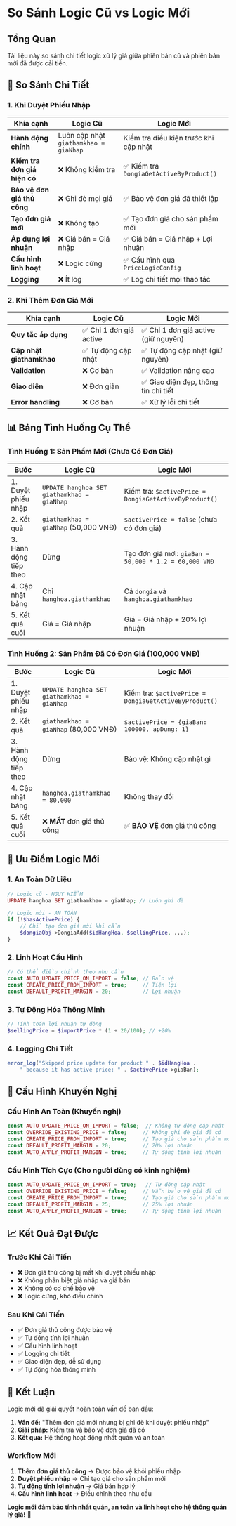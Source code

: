 # So Sánh Logic Cũ vs Logic Mới

## Tổng Quan

Tài liệu này so sánh chi tiết logic xử lý giá giữa phiên bản cũ và phiên bản mới đã được cải tiến.

## 🔄 So Sánh Chi Tiết

### 1. Khi Duyệt Phiếu Nhập

| Khía cạnh | Logic Cũ | Logic Mới |
|-----------|----------|-----------|
| **Hành động chính** | Luôn cập nhật `giathamkhao = giaNhap` | Kiểm tra điều kiện trước khi cập nhật |
| **Kiểm tra đơn giá hiện có** | ❌ Không kiểm tra | ✅ Kiểm tra `DongiaGetActiveByProduct()` |
| **Bảo vệ đơn giá thủ công** | ❌ Ghi đè mọi giá | ✅ Bảo vệ đơn giá đã thiết lập |
| **Tạo đơn giá mới** | ❌ Không tạo | ✅ Tạo đơn giá cho sản phẩm mới |
| **Áp dụng lợi nhuận** | ❌ Giá bán = Giá nhập | ✅ Giá bán = Giá nhập + Lợi nhuận |
| **Cấu hình linh hoạt** | ❌ Logic cứng | ✅ Cấu hình qua `PriceLogicConfig` |
| **Logging** | ❌ Ít log | ✅ Log chi tiết mọi thao tác |

### 2. Khi Thêm Đơn Giá Mới

| Khía cạnh | Logic Cũ | Logic Mới |
|-----------|----------|-----------|
| **Quy tắc áp dụng** | ✅ Chỉ 1 đơn giá active | ✅ Chỉ 1 đơn giá active (giữ nguyên) |
| **Cập nhật giathamkhao** | ✅ Tự động cập nhật | ✅ Tự động cập nhật (giữ nguyên) |
| **Validation** | ❌ Cơ bản | ✅ Validation nâng cao |
| **Giao diện** | ❌ Đơn giản | ✅ Giao diện đẹp, thông tin chi tiết |
| **Error handling** | ❌ Cơ bản | ✅ Xử lý lỗi chi tiết |

## 📊 Bảng Tình Huống Cụ Thể

### Tình Huống 1: Sản Phẩm Mới (Chưa Có Đơn Giá)

| Bước | Logic Cũ | Logic Mới |
|------|----------|-----------|
| 1. Duyệt phiếu nhập | `UPDATE hanghoa SET giathamkhao = giaNhap` | Kiểm tra: `$activePrice = DongiaGetActiveByProduct()` |
| 2. Kết quả | `giathamkhao = giaNhap` (50,000 VNĐ) | `$activePrice = false` (chưa có đơn giá) |
| 3. Hành động tiếp theo | Dừng | Tạo đơn giá mới: `giaBan = 50,000 * 1.2 = 60,000 VNĐ` |
| 4. Cập nhật bảng | Chỉ `hanghoa.giathamkhao` | Cả `dongia` và `hanghoa.giathamkhao` |
| 5. Kết quả cuối | Giá = Giá nhập | Giá = Giá nhập + 20% lợi nhuận |

### Tình Huống 2: Sản Phẩm Đã Có Đơn Giá (100,000 VNĐ)

| Bước | Logic Cũ | Logic Mới |
|------|----------|-----------|
| 1. Duyệt phiếu nhập | `UPDATE hanghoa SET giathamkhao = giaNhap` | Kiểm tra: `$activePrice = DongiaGetActiveByProduct()` |
| 2. Kết quả | `giathamkhao = giaNhap` (80,000 VNĐ) | `$activePrice = {giaBan: 100000, apDung: 1}` |
| 3. Hành động tiếp theo | Dừng | Bảo vệ: Không cập nhật gì |
| 4. Cập nhật bảng | `hanghoa.giathamkhao = 80,000` | Không thay đổi |
| 5. Kết quả cuối | ❌ **MẤT** đơn giá thủ công | ✅ **BẢO VỆ** đơn giá thủ công |

## 🎯 Ưu Điểm Logic Mới

### 1. An Toàn Dữ Liệu
```php
// Logic cũ - NGUY HIỂM
UPDATE hanghoa SET giathamkhao = giaNhap; // Luôn ghi đè

// Logic mới - AN TOÀN
if (!$hasActivePrice) {
    // Chỉ tạo đơn giá mới khi cần
    $dongiaObj->DongiaAdd($idHangHoa, $sellingPrice, ...);
}
```

### 2. Linh Hoạt Cấu Hình
```php
// Có thể điều chỉnh theo nhu cầu
const AUTO_UPDATE_PRICE_ON_IMPORT = false; // Bảo vệ
const CREATE_PRICE_FROM_IMPORT = true;     // Tiện lợi
const DEFAULT_PROFIT_MARGIN = 20;          // Lợi nhuận
```

### 3. Tự Động Hóa Thông Minh
```php
// Tính toán lợi nhuận tự động
$sellingPrice = $importPrice * (1 + 20/100); // +20%
```

### 4. Logging Chi Tiết
```php
error_log("Skipped price update for product " . $idHangHoa . 
    " because it has active price: " . $activePrice->giaBan);
```

## 🔧 Cấu Hình Khuyến Nghị

### Cấu Hình An Toàn (Khuyến nghị)
```php
const AUTO_UPDATE_PRICE_ON_IMPORT = false;  // Không tự động cập nhật
const OVERRIDE_EXISTING_PRICE = false;     // Không ghi đè giá đã có
const CREATE_PRICE_FROM_IMPORT = true;     // Tạo giá cho sản phẩm mới
const DEFAULT_PROFIT_MARGIN = 20;          // 20% lợi nhuận
const AUTO_APPLY_PROFIT_MARGIN = true;     // Tự động tính lợi nhuận
```

### Cấu Hình Tích Cực (Cho người dùng có kinh nghiệm)
```php
const AUTO_UPDATE_PRICE_ON_IMPORT = true;   // Tự động cập nhật
const OVERRIDE_EXISTING_PRICE = false;     // Vẫn bảo vệ giá đã có
const CREATE_PRICE_FROM_IMPORT = true;     // Tạo giá cho sản phẩm mới
const DEFAULT_PROFIT_MARGIN = 25;          // 25% lợi nhuận
const AUTO_APPLY_PROFIT_MARGIN = true;     // Tự động tính lợi nhuận
```

## 📈 Kết Quả Đạt Được

### Trước Khi Cải Tiến
- ❌ Đơn giá thủ công bị mất khi duyệt phiếu nhập
- ❌ Không phân biệt giá nhập và giá bán
- ❌ Không có cơ chế bảo vệ
- ❌ Logic cứng, khó điều chỉnh

### Sau Khi Cải Tiến
- ✅ Đơn giá thủ công được bảo vệ
- ✅ Tự động tính lợi nhuận
- ✅ Cấu hình linh hoạt
- ✅ Logging chi tiết
- ✅ Giao diện đẹp, dễ sử dụng
- ✅ Tự động hóa thông minh

## 🎯 Kết Luận

Logic mới đã giải quyết hoàn toàn vấn đề ban đầu:

1. **Vấn đề:** "Thêm đơn giá mới nhưng bị ghi đè khi duyệt phiếu nhập"
2. **Giải pháp:** Kiểm tra và bảo vệ đơn giá đã có
3. **Kết quả:** Hệ thống hoạt động nhất quán và an toàn

### Workflow Mới
1. **Thêm đơn giá thủ công** → Được bảo vệ khỏi phiếu nhập
2. **Duyệt phiếu nhập** → Chỉ tạo giá cho sản phẩm mới
3. **Tự động tính lợi nhuận** → Giá bán hợp lý
4. **Cấu hình linh hoạt** → Điều chỉnh theo nhu cầu

**Logic mới đảm bảo tính nhất quán, an toàn và linh hoạt cho hệ thống quản lý giá!** 🎉
